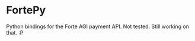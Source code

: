 FortePy
=======

Python bindings for the Forte AGI payment API. Not tested. Still working on that. :P
